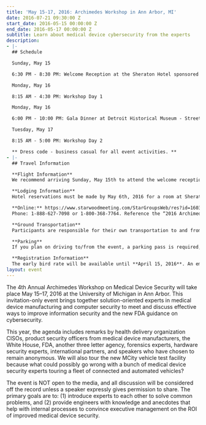 ```yaml
---
title: 'May 15-17, 2016: Archimedes Workshop in Ann Arbor, MI'
date: 2016-07-21 09:30:00 Z
start_date: 2016-05-15 00:00:00 Z
end_date: 2016-05-17 00:00:00 Z
subtitle: Learn about medical device cybersecurity from the experts
description:
- |-
  ## Schedule

  Sunday, May 15

  6:30 PM - 8:30 PM: Welcome Reception at the Sheraton Hotel sponsored by Synopsys

  Monday, May 16

  8:15 AM - 4:30 PM: Workshop Day 1

  Monday, May 16

  6:00 PM - 10:00 PM: Gala Dinner at Detroit Historical Museum - Streets of Old Detroit Room sponsored by Protiviti

  Tuesday, May 17

  8:15 AM - 5:00 PM: Workshop Day 2

  ** Dress code - business casual for all event activities. **
- |-
  ## Travel Information

  **Flight Information**
  We recommend arriving Sunday, May 15th to attend the welcome reception Sunday evening at 6:30 PM. Detroit Metro Airport (DTW) is the closest airport to Ann Arbor.

  **Lodging Information**
  Hotel reservations must be made by May 6th, 2016 for a room at Sheraton Hotel in Ann Arbor. Reservations can be made online or by phone:

  **Online:** https://www.starwoodmeeting.com/StarGroupsWeb/res?id=1603302493&key=2DE5E0A2
  Phone: 1-888-627-7098 or 1-800-368-7764. Reference the “2016 Archimedes” room block.

  **Ground Transportation**
  Participants are responsible for their own transportation to and from the airport. Daily bus transportation will be provided for all event related activities.

  **Parking**
  If you plan on driving to/from the event, a parking pass is required, the cost is $10/day. For planning purposes, we ask that you purchase your parking pass at the time of registration. If you did not purchase a parking pass at registration and need a pass for one or both days of the workshop, please email archimedes@umich.edu.

  **Registration Information**
  The early bird rate will be available until **April 15, 2016**. An email invitation will be sent when registration is open (3/23). Please note that invitations are not transferable. If you would like to nominate a colleague at your organization or another, please send their contact information to archimedes@umich.edu and include a reason why he/she would be a good participant at this collegial event.
layout: event
---
```


The 4th Annual Archimedes Workshop on Medical Device Security will take place May 15–17, 2016 at the University of Michigan in Ann Arbor. This invitation-only event brings together solution-oriented experts in medical device manufacturing and computer security to meet and discuss effective ways to improve information security and the new FDA guidance on cybersecurity.

This year, the agenda includes remarks by health delivery organization CISOs, product security officers from medical device manufacturers, the White House, FDA, another three letter agency, forensics experts, hardware security experts, international partners, and speakers who have chosen to remain anonymous. We will also tour the new MCity vehicle test facility because what could possibly go wrong with a bunch of medical device security experts touring a fleet of connected and automated vehicles?

The event is NOT open to the media, and all discussion will be considered off the record unless a speaker expressly gives permission to share. The primary goals are to: (1) introduce experts to each other to solve common problems, and (2) provide engineers with knowledge and anecdotes that help with internal processes to convince executive management on the ROI of improved medical device security.